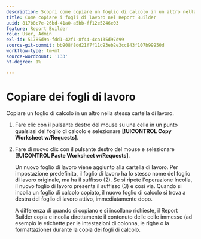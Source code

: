 ```yaml
---
description: Scopri come copiare un foglio di calcolo in un altro nella stessa cartella di lavoro.
title: Come copiare i fogli di lavoro nel Report Builder
uuid: 817b8c7e-26bd-41a0-a5bb-ff12e5246e03
feature: Report Builder
role: User, Admin
exl-id: 51785d9a-fdd1-42f1-8f44-4ca135d97d99
source-git-commit: bb908f8dd21f7f11d93eb2e3cc843f107b99950d
workflow-type: tm+mt
source-wordcount: '133'
ht-degree: 1%

---
```


# Copiare dei fogli di lavoro

Copiare un foglio di calcolo in un altro nella stessa cartella di lavoro.

1. Fare clic con il pulsante destro del mouse su una cella in un punto qualsiasi del foglio di calcolo e selezionare **[!UICONTROL Copy Worksheet w/Requests]**.
1. Fare di nuovo clic con il pulsante destro del mouse e selezionare **[!UICONTROL Paste Worksheet w/Requests]**.

   Un nuovo foglio di lavoro viene aggiunto alla cartella di lavoro. Per impostazione predefinita, il foglio di lavoro ha lo stesso nome del foglio di lavoro originale, ma ha il suffisso (2). Se si ripete l&#39;operazione Incolla, il nuovo foglio di lavoro presenta il suffisso (3) e così via. Quando si incolla un foglio di calcolo copiato, il nuovo foglio di calcolo si trova a destra del foglio di lavoro attivo, immediatamente dopo.

   A differenza di quando si copiano e si incollano richieste, il Report Builder copia e incolla direttamente il contenuto delle celle immesse (ad esempio le etichette per le intestazioni di colonna, le righe o la formattazione) durante la copia dei fogli di calcolo.

